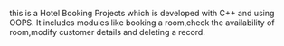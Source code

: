 this is a Hotel Booking Projects which is developed with C++ and using OOPS.
It includes modules like booking a room,check the availability of room,modify customer details and deleting a record.
